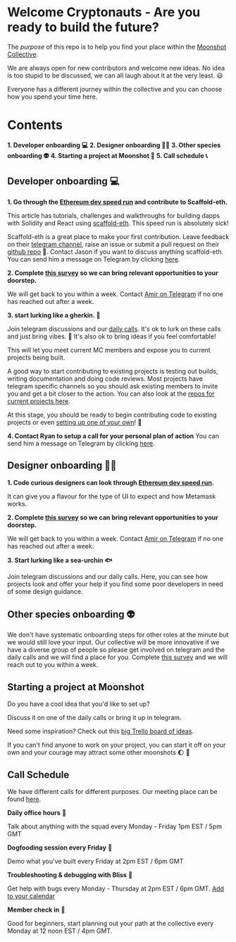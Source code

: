 # **Welcome Cryptonauts - Are you ready to build the future?**


The *purpose* of this repo is to help you find your place within the [Moonshot Collective](https://moonshotcollective.space).

We are always open for new contributors and welcome new ideas. No idea is too stupid to be discussed, we can all laugh about it at the very least. :smiley: 

Everyone has a different journey within the collective and you can choose how you spend your time here. 


# Contents
**1. Developer onboarding :computer:**
**2. Designer onboarding :artist:**
**3. Other species onboarding 👽**
**4. Starting a project at Moonshot :rocket:**
**5. Call schedule 📞**

## Developer onboarding :computer: 

**1. Go through the [Ethereum dev speed run](https://medium.com/@austin_48503/%EF%B8%8Fethereum-dev-speed-run-bd72bcba6a4c) and contribute to Scaffold-eth.**

This article has tutorials, challenges and walkthroughs for building dapps with Solidity and React using [scaffold-eth](https://github.com/scaffold-eth/scaffold-eth). This speed run is absolutely sick!

Scaffold-eth is a great place to make your first contribution. Leave feedback on their [telegram channel](https://t.me/joinchat/KByvmRe5wkR-8F_zz6AjpA), raise an issue or submit a pull request on their [github repo](https://github.com/scaffold-eth/scaffold-eth) :cake:. Contact Jason if you want to discuss anything scaffold-eth. You can send him a message on Telegram by clicking [here](https://t.me/jaxcoder).

**2. Complete [this survey](https://docs.google.com/forms/d/1izilMBRoE3krtTPmHR9Tbw1ScvX6gSYBFltCGp7gv6A/edit) so we can bring relevant opportunities to your doorstep.**

We will get back to you within a week. Contact [Amir on Telegram](https://t.me/Amirjab21) if no one has reached out after a week.

**3. start lurking like a gherkin. :cucumber:**

Join telegram discussions and our [daily calls](#call-schedule). It's ok to lurk on these calls and just bring vibes. :call_me_hand:   It's also ok to bring ideas if you feel comfortable!

This will let you meet current MC members and expose you to current projects being built.

A good way to start contributing to existing projects is testing out builds, writing documentation and doing code reviews. Most projects have telegram specific channels so you should ask existing members to invite you and get a bit closer to the action. You can also look at the [repos for current projects here](https://github.com/orgs/moonshotcollective/repositories).


At this stage, you should be ready to begin contributing code to existing projects or even [setting up one of your own](#starting-a-project-at-moonshot)! :rainbow: 

**4. Contact Ryan to setup a call for your personal plan of action**
You can send him a message on Telegram by clicking [here](https://t.me/moonshotcoordinator).

## Designer onboarding :artist: 

**1. Code curious designers can look through [Ethereum dev speed run](https://medium.com/@austin_48503/%EF%B8%8Fethereum-dev-speed-run-bd72bcba6a4c).**

It can give you a flavour for the type of UI to expect and how Metamask works.

**2. Complete [this survey](https://docs.google.com/forms/d/1izilMBRoE3krtTPmHR9Tbw1ScvX6gSYBFltCGp7gv6A/edit) so we can bring relevant opportunities to your doorstep.**

We will get back to you within a week. Contact [Amir on Telegram](https://t.me/Amirjab21) if no one has reached out after a week.

**3. Start lurking like a sea-urchin :fish:**

Join telegram discussions and our daily calls. Here, you can see how projects look and offer your help if you find some poor developers in need of some design guidance.

## Other species onboarding 👽

We don't have systematic onboarding steps for other roles at the minute but we would still love your input. Our collective will be more innovative if we have a diverse group of people so please get involved on telegram and the daily calls and we will find a place for you. Complete [this survey](https://docs.google.com/forms/d/1izilMBRoE3krtTPmHR9Tbw1ScvX6gSYBFltCGp7gv6A/edit) and we will reach out to you within a week.


## Starting a project at Moonshot


Do you have a cool idea that you'd like to set up?

Discuss it on one of the daily calls or bring it up in telegram.

Need some inspiration? Check out this [big Trello board of ideas](https://trello.com/b/qDaciNgF/moonshot-collective).

If you can't find anyone to work on your project, you can start it off on your own and your courage may attract some other moonshots :moon: :rocket:


## Call Schedule



We have different calls for different purposes. Our meeting place can be found [here](https://meet.jit.si/moonshotcollective).

**Daily office hours** 🧙

Talk about anything with the squad every Monday - Friday 1pm EST / 5pm GMT

**Dogfooding session every Friday** :dog:

Demo what you've built every Friday at 2pm EST / 6pm GMT

**Troubleshooting & debugging with Bliss** :bug:

Get help with bugs every Monday - Thursday at 2pm EST / 6pm GMT. [Add to your calendar](https://www.addevent.com/event/cY8327124)

**Member check in** :bug:

Good for beginners, start planning out your path at the collective every Monday at 12 noon EST / 4pm GMT.
